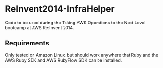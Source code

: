 ReInvent2014-InfraHelper
========================
Code to be used during the Taking AWS Operations to the Next Level bootcamp at AWS Re:Invent 2014.

Requirements
------------
Only tested on Amazon Linux, but should work anywhere that Ruby and the AWS Ruby SDK and AWS RubyFlow SDK can be installed.

